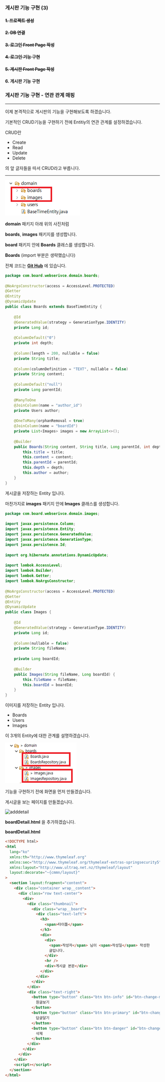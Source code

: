 ### 게시판 기능 구현 (3)

#### ~~1. 프로젝트 생성~~

#### ~~2. DB 연결~~

#### ~~3. 로그인 Front Page 작성~~

#### ~~4. 로그인 기능 구현~~

#### ~~5. 게시판 Front Page 작성~~

#### 6. 게시판 기능 구현

### 게시판 기능 구현 - 연관 관계 매핑

---

이제 본격적으로 게시판의 기능을 구현해보도록 하겠습니다.

기본적인 CRUD기능을 구현하기 전에 Entitiy의 연관 관계를 설정하겠습니다.

CRUD란

- Create
- Read
- Update
- Delete

의 앞 글자들을 따서 CRUD라고 부릅니다.

---

![mkdir](images/mkdir.png)

**domain** 패키지 아래 위의 사진처럼

**boards**, **images** 패키지를 생성합니다.

**board** 패키지 안에 **Boards** 클래스를 생성합니다.

**Boards** (import 부분은 생략했습니다)

전체 코드는 **[Git Hub](https://github.com/dlwnsgus777)** 에 있습니다.

```java
package com.board.webserivce.domain.boards;

@NoArgsConstructor(access = AccessLevel.PROTECTED)
@Getter
@Entity
@DynamicUpdate
public class Boards extends BaseTimeEntity {

	@Id
	@GeneratedValue(strategy = GenerationType.IDENTITY)
	private Long id;

	@ColumnDefault("0")
	private int depth;

	@Column(length = 200, nullable = false)
	private String title;

	@Column(columnDefinition = "TEXT", nullable = false)
	private String content;

	@ColumnDefault("null")
	private Long parentId;

	@ManyToOne
	@JoinColumn(name = "author_id")
	private Users author;

	@OneToMany(orphanRemoval = true)
	@JoinColumn(name = "boardId")
	private List<Images> images = new ArrayList<>();

	@Builder
	public Boards(String content, String title, Long parentId, int depth, Users author) {
		this.title = title;
		this.content = content;
		this.parentId = parentId;
		this.depth = depth;
		this.author = author;
	}
}
```

게시글을 저장하는 Entity 입니다.

마찬가지로 **images** 패키지 안에 **Images** 클래스를 생성합니다.

```java
package com.board.webserivce.domain.images;

import javax.persistence.Column;
import javax.persistence.Entity;
import javax.persistence.GeneratedValue;
import javax.persistence.GenerationType;
import javax.persistence.Id;

import org.hibernate.annotations.DynamicUpdate;

import lombok.AccessLevel;
import lombok.Builder;
import lombok.Getter;
import lombok.NoArgsConstructor;

@NoArgsConstructor(access = AccessLevel.PROTECTED)
@Getter
@Entity
@DynamicUpdate
public class Images {

	@Id
	@GeneratedValue(strategy = GenerationType.IDENTITY)
	private Long id;

	@Column(nullable = false)
	private String fileName;

	private Long boardId;

	@Builder
	public Images(String fileName, Long boardId) {
		this.fileName = fileName;
		this.boardId = boardId;
	}
}
```

이미지를 저장하는 Entity 입니다.

- Boards
- Users
- Images

이 3개의 Entity에 대한 관계를 설명하겠습니다.

![createEntity](images/createfile.png)

기능을 구현하기 전에 화면을 먼저 만들겠습니다.

게시글을 보는 페이지를 만들겠습니다.

![adddetail](images/addbaorddetail.png)

**boardDetail.html** 을 추가하겠습니다.

**boardDetail.html**

```html
<!DOCTYPE html>
<html
  lang="ko"
  xmlns:th="http://www.thymeleaf.org"
  xmlns:sec="http://www.thymeleaf.org/thymeleaf-extras-springsecurity5"
  xmlns:layout="http://www.ultraq.net.nz/thymeleaf/layout"
  layout:decorate="~{cmmn/layout}"
>
  <section layout:fragment="content">
    <div class="container wrap__content">
      <div class="row text-center">
        <div>
          <div class="thumbnail">
            <div class="wrap__board">
              <div class="text-left">
                <h3>
                  <span>타이틀</span>
                </h3>
                <div>
                  <div>
                    <span>작성자</span> 님이 <span>작성일</span> 작성한
                    글입니다.
                  </div>
                  <hr />
                  <div>게시글 본문</div>
                </div>
              </div>
            </div>
          </div>
          <div class="text-right">
            <button type="button" class="btn btn-info" id="btn-change-modal">
              원글보기
            </button>
            <button type="button" class="btn btn-primary" id="btn-change-modal">
              답글달기
            </button>
            <button type="button" class="btn btn-danger" id="btn-change-modal">
              삭제
            </button>
          </div>
        </div>
      </div>
    </div>
    <script></script>
  </section>
</html>
```
